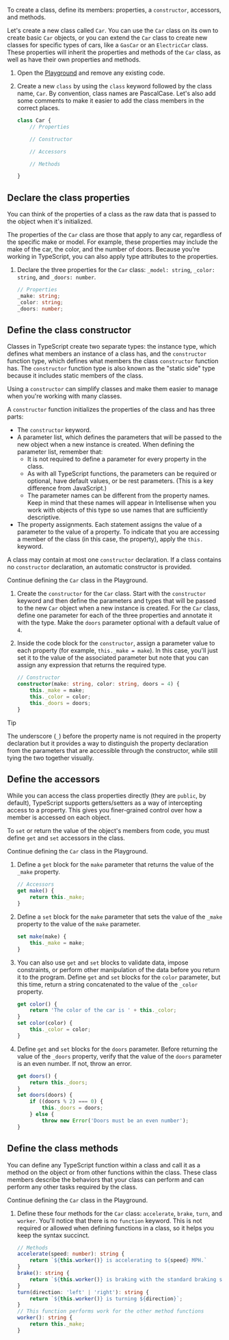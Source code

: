 To create a class, define its members: properties, a `constructor`, accessors, and methods.

Let's create a new class called `Car`. You can use the `Car` class on its own to create basic `Car` objects, or you can extend the `Car` class to create new classes for specific types of cars, like a `GasCar` or an `ElectricCar` class. These properties will inherit the properties and methods of the `Car` class, as well as have their own properties and methods.

1. Open the [Playground](https://www.typescriptlang.org/play) and remove any existing code.
1. Create a new `class` by using the `class` keyword followed by the class name, `Car`. By convention, class names are PascalCase. Let's also add some comments to make it easier to add the class members in the correct places.

    ```typescript
    class Car {
        // Properties
    
        // Constructor
    
        // Accessors
    
        // Methods
    
    }
    ```

## Declare the class properties

You can think of the properties of a class as the raw data that is passed to the object when it's initialized.

The properties of the `Car` class are those that apply to any car, regardless of the specific make or model. For example, these properties may include the make of the car, the color, and the number of doors. Because you're working in TypeScript, you can also apply type attributes to the properties.

1. Declare the three properties for the `Car` class: `_model: string`, `_color: string`, and `_doors: number`.

    ```typescript
    // Properties
    _make: string;
    _color: string;
    _doors: number;
    ```

## Define the class constructor

Classes in TypeScript create two separate types: the instance type, which defines what members an instance of a class has, and the `constructor` function type, which defines what members the class `constructor` function has. The `constructor` function type is also known as the "static side" type because it includes static members of the class.

Using a `constructor` can simplify classes and make them easier to manage when you're working with many classes.

A `constructor` function initializes the properties of the class and has three parts:

- The `constructor` keyword.
- A parameter list, which defines the parameters that will be passed to the new object when a new instance is created. When defining the parameter list, remember that:
  - It is not required to define a parameter for every property in the class.
  - As with all TypeScript functions, the parameters can be required or optional, have default values, or be rest parameters. (This is a key difference from JavaScript.)
  - The parameter names can be different from the property names. Keep in mind that these names will appear in Intellisense when you work with objects of this type so use names that are sufficiently descriptive.
- The property assignments. Each statement assigns the value of a parameter to the value of a property. To indicate that you are accessing a member of the class (in this case, the property), apply the `this.` keyword.

A class may contain at most one `constructor` declaration. If a class contains no `constructor` declaration, an automatic constructor is provided.

Continue defining the `Car` class in the Playground.

1. Create the `constructor` for the `Car` class. Start with the `constructor` keyword and then define the parameters and types that will be passed to the new `Car` object when a new instance is created. For the `Car` class, define one parameter for each of the three properties and annotate it with the type. Make the `doors` parameter optional with a default value of `4`.
1. Inside the code block for the `constructor`, assign a parameter value to each property (for example, `this._make = make`). In this case, you'll just set it to the value of the associated parameter but note that you can assign any expression that returns the required type.

    ```typescript
    // Constructor
    constructor(make: string, color: string, doors = 4) {
        this._make = make;
        this._color = color;
        this._doors = doors;
    }
    ```

> [!TIP]
> The underscore (`_`) before the property name is not required in the property declaration but it provides a way to distinguish the property declaration from the parameters that are accessible through the constructor, while still tying the two together visually.

## Define the accessors

While you can access the class properties directly (they are `public`, by default), TypeScript supports getters/setters as a way of intercepting access to a property. This gives you finer-grained control over how a member is accessed on each object.

To `set` or return the value of the object's members from code, you must define `get` and `set` accessors in the class.

Continue defining the `Car` class in the Playground.

1. Define a `get` block for the `make` parameter that returns the value of the `_make` property.

    ```typescript
    // Accessors
    get make() {
        return this._make;
    }
    ```

1. Define a `set` block for the `make` parameter that sets the value of the `_make` property to the value of the `make` parameter.

    ```typescript
    set make(make) {
        this._make = make;
    }
    ```

1. You can also use `get` and `set` blocks to validate data, impose constraints, or perform other manipulation of the data before you return it to the program. Define `get` and `set` blocks for the `color` parameter, but this time, return a string concatenated to the value of the `_color` property.

    ```typescript
    get color() {
        return 'The color of the car is ' + this._color;
    }
    set color(color) {
        this._color = color;
    }
    ```

1. Define `get` and `set` blocks for the `doors` parameter. Before returning the value of the `_doors` property, verify that the value of the `doors` parameter is an even number. If not, throw an error.

    ```typescript
    get doors() {
        return this._doors;
    }
    set doors(doors) {
        if ((doors % 2) === 0) {
            this._doors = doors;
        } else {
            throw new Error('Doors must be an even number');
    }
    ```

## Define the class methods

You can define any TypeScript function within a class and call it as a method on the object or from other functions within the class. These class members describe the behaviors that your class can perform and can perform any other tasks required by the class.

Continue defining the `Car` class in the Playground.

1. Define these four methods for the `Car` class: `accelerate`, `brake`, `turn`, and `worker`. You'll notice that there is no `function` keyword. This is not required or allowed when defining functions in a class, so it helps you keep the syntax succinct.

    ```typescript
    // Methods
    accelerate(speed: number): string {
        return `${this.worker()} is accelerating to ${speed} MPH.`
    }
    brake(): string {
        return `${this.worker()} is braking with the standard braking system.`
    }
    turn(direction: 'left' | 'right'): string {
        return `${this.worker()} is turning ${direction}`;
    }
    // This function performs work for the other method functions
    worker(): string {
        return this._make;
    }
    ```
